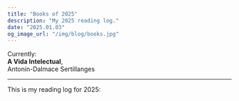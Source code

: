 ```yaml
---
title: "Books of 2025"
description: "My 2025 reading log."
date: "2025.01.03"
og_image_url: "/img/blog/books.jpg"
---
```


Currently:\
**A Vida Intelectual**,\
Antonin-Dalmace Sertillanges

----

This is my reading log for 2025:
